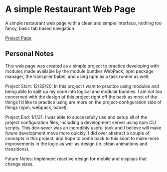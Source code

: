 # A simple Restaurant Web Page
A simple restaurant web page with a clean and simple interface, nothing too fancy, basic tab based navigation.

[Project Page](https://gerardohidalgo.com/restaurant-page/)

## Personal Notes
This web page was created as a simple project to practice developing with modules made available by the module bundler WebPack, npm package manager, the transpiler babel, and using npm as a task runner as well. 

Project Start: 12/29/20. In this project I want to practice using modules and being able to split up my code into logical and modular bundles. I am not too concerned with the design of this project right off the back as most of the things I’d like to practice using are more on the project-configuration side of things (npm, webpack, babel). 

Project End: 1/1/21. I was able to successfully use and setup all of the project configuration files, including a development server using npm CLI scripts. This dev-sever was an incredibly useful took and I believe will make future development move more quickly. I did over abstract a couple of concepts in this project, and hope to come back to this soon to make more improvements in the logic as well as design (ie. clean animations and transitions).

Future Notes: Implement reactive design for mobile and displays that change sizes. 
